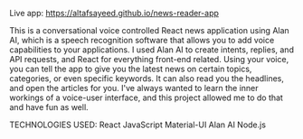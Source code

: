 Live app: https://altafsayeed.github.io/news-reader-app

This is a conversational voice controlled React news application using Alan AI, which is a speech recognition software that allows you to add voice capabilities to your applications. I used Alan AI to create intents, replies, and API requests, and React for everything front-end related. Using your voice, you can tell the app to give you the latest news on certain topics, categories, or even specific keywords. It can also read you the headlines, and open the articles for you. I've always wanted to learn the inner workings of a voice-user interface, and this project allowed me to do that and have fun as well.

TECHNOLOGIES USED:
React
JavaScript
Material-UI
Alan AI
Node.js
